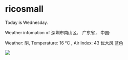 # ricosmall

Today is Wednesday.

Weather infomation of 深圳市南山区， 广东省， 中国: 

Weather: 阴, Temperature: 16 ℃ , Air Index: 43 优大风 蓝色

<img src="https://github-readme-stats.vercel.app/api?username=ricosmall&show_icons=true" />
